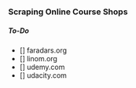 ### Scraping Online Course Shops

##### To-Do
- [] faradars.org
- [] linom.org
- [] udemy.com
- [] udacity.com